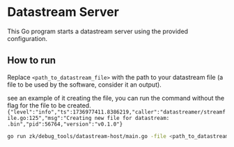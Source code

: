 # Datastream Server

This Go program starts a datastream server using the provided configuration.

## How to run

Replace `<path_to_datastream_file>` with the path to your datastream file (a file to be used by the software, consider it an output).

see an example of it creating the file, you can run the command without the flag for the file to be created.
`{"level":"info","ts":1736977411.8386219,"caller":"datastreamer/streamfile.go:125","msg":"Creating new file for datastream: .bin","pid":56764,"version":"v0.1.0"}`

```sh
go run zk/debug_tools/datastream-host/main.go -file <path_to_datastream_file>
```

